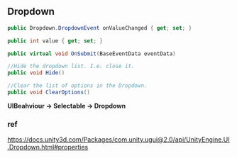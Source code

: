 ## Dropdown

```cs
public Dropdown.DropdownEvent onValueChanged { get; set; }

public int value { get; set; }

public virtual void OnSubmit(BaseEventData eventData)

//Hide the dropdown list. I.e. close it.
public void Hide()

//Clear the list of options in the Dropdown.
public void ClearOptions()
```

**UIBeahviour -> Selectable -> Dropdown**

### ref 
https://docs.unity3d.com/Packages/com.unity.ugui@2.0/api/UnityEngine.UI.Dropdown.html#properties


